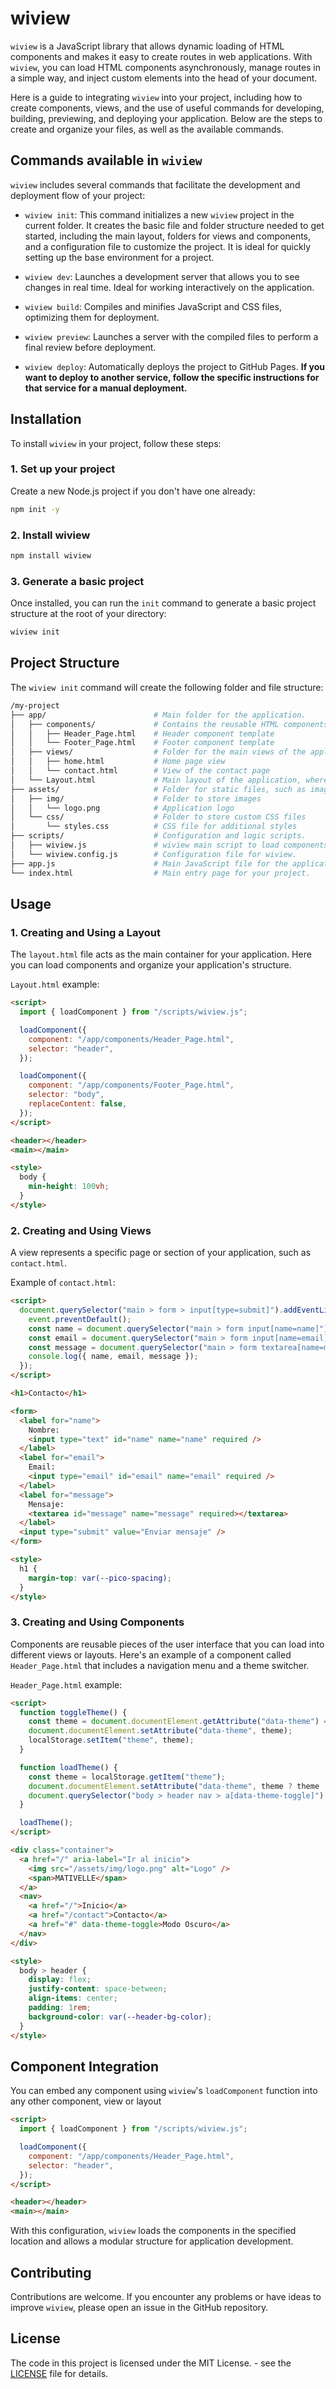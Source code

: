 # wiview

`wiview` is a JavaScript library that allows dynamic loading of HTML components and makes it easy to create routes in web applications. With `wiview`, you can load HTML components asynchronously, manage routes in a simple way, and inject custom elements into the head of your document.

Here is a guide to integrating `wiview` into your project, including how to create components, views, and the use of useful commands for developing, building, previewing, and deploying your application. Below are the steps to create and organize your files, as well as the available commands.

## Commands available in `wiview`

`wiview` includes several commands that facilitate the development and deployment flow of your project:

- `wiview init`: This command initializes a new `wiview` project in the current folder. It creates the basic file and folder structure needed to get started, including the main layout, folders for views and components, and a configuration file to customize the project. It is ideal for quickly setting up the base environment for a project.

- `wiview dev`: Launches a development server that allows you to see changes in real time. Ideal for working interactively on the application.

- `wiview build`: Compiles and minifies JavaScript and CSS files, optimizing them for deployment.

- `wiview preview`: Launches a server with the compiled files to perform a final review before deployment.

- `wiview deploy`: Automatically deploys the project to GitHub Pages. **If you want to deploy to another service, follow the specific instructions for that service for a manual deployment.**

## Installation

To install `wiview` in your project, follow these steps:

### 1. **Set up your project**

Create a new Node.js project if you don't have one already:

```bash
npm init -y
```

### 2. **Install wiview**

```bash
npm install wiview
```

### 3. **Generate a basic project**

Once installed, you can run the `init` command to generate a basic project structure at the root of your directory:

```bash
wiview init
```

## Project Structure

The `wiview init` command will create the following folder and file structure:

```bash
/my-project
├── app/                        # Main folder for the application.
│   ├── components/             # Contains the reusable HTML components.
│   │   ├── Header_Page.html    # Header component template
│   │   └── Footer_Page.html    # Footer component template
│   ├── views/                  # Folder for the main views of the application
│   │   ├── home.html           # Home page view
│   │   └── contact.html        # View of the contact page
│   └── Layout.html             # Main layout of the application, where views and components are integrated
├── assets/                     # Folder for static files, such as images or CSS styles.
│   ├── img/                    # Folder to store images
│   │   └── logo.png            # Application logo
│   └── css/                    # Folder to store custom CSS files
│       └── styles.css          # CSS file for additional styles
├── scripts/                    # Configuration and logic scripts.
│   ├── wiview.js               # wiview main script to load components and views
│   └── wiview.config.js        # Configuration file for wiview.
├── app.js                      # Main JavaScript file for the application logic.
└── index.html                  # Main entry page for your project.

```

## Usage

### 1. **Creating and Using a Layout**

The `layout.html` file acts as the main container for your application. Here you can load components and organize your application's structure.

`Layout.html` example:

```html
<script>
  import { loadComponent } from "/scripts/wiview.js";

  loadComponent({
    component: "/app/components/Header_Page.html",
    selector: "header",
  });

  loadComponent({
    component: "/app/components/Footer_Page.html",
    selector: "body",
    replaceContent: false,
  });
</script>

<header></header>
<main></main>

<style>
  body {
    min-height: 100vh;
  }
</style>
```

### 2. **Creating and Using Views**

A view represents a specific page or section of your application, such as `contact.html`.

Example of `contact.html`:

```html
<script>
  document.querySelector("main > form > input[type=submit]").addEventListener("click", (event) => {
    event.preventDefault();
    const name = document.querySelector("main > form input[name=name]").value;
    const email = document.querySelector("main > form input[name=email]").value;
    const message = document.querySelector("main > form textarea[name=message]").value;
    console.log({ name, email, message });
  });
</script>

<h1>Contacto</h1>

<form>
  <label for="name">
    Nombre:
    <input type="text" id="name" name="name" required />
  </label>
  <label for="email">
    Email:
    <input type="email" id="email" name="email" required />
  </label>
  <label for="message">
    Mensaje:
    <textarea id="message" name="message" required></textarea>
  </label>
  <input type="submit" value="Enviar mensaje" />
</form>

<style>
  h1 {
    margin-top: var(--pico-spacing);
  }
</style>
```

### 3. **Creating and Using Components**

Components are reusable pieces of the user interface that you can load into different views or layouts. Here's an example of a component called `Header_Page.html` that includes a navigation menu and a theme switcher.

`Header_Page.html` example:

```html
<script>
  function toggleTheme() {
    const theme = document.documentElement.getAttribute("data-theme") === "dark" ? "light" : "dark";
    document.documentElement.setAttribute("data-theme", theme);
    localStorage.setItem("theme", theme);
  }

  function loadTheme() {
    const theme = localStorage.getItem("theme");
    document.documentElement.setAttribute("data-theme", theme ? theme : "light");
    document.querySelector("body > header nav > a[data-theme-toggle]").addEventListener("click", toggleTheme);
  }

  loadTheme();
</script>

<div class="container">
  <a href="/" aria-label="Ir al inicio">
    <img src="/assets/img/logo.png" alt="Logo" />
    <span>MATIVELLE</span>
  </a>
  <nav>
    <a href="/">Inicio</a>
    <a href="/contact">Contacto</a>
    <a href="#" data-theme-toggle>Modo Oscuro</a>
  </nav>
</div>

<style>
  body > header {
    display: flex;
    justify-content: space-between;
    align-items: center;
    padding: 1rem;
    background-color: var(--header-bg-color);
  }
</style>
```

## Component Integration

You can embed any component using `wiview`'s `loadComponent` function into any other component, view or layout

```html
<script>
  import { loadComponent } from "/scripts/wiview.js";

  loadComponent({
    component: "/app/components/Header_Page.html",
    selector: "header",
  });
</script>

<header></header>
<main></main>
```

With this configuration, `wiview` loads the components in the specified location and allows a modular structure for application development.

## Contributing

Contributions are welcome. If you encounter any problems or have ideas to improve `wiview`, please open an issue in the GitHub repository.

## License

The code in this project is licensed under the MIT License. - see the [LICENSE](https://github.com/wipodev/wiview/blob/main/LICENCE) file for details.
